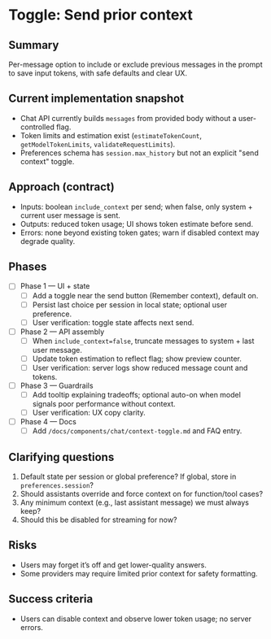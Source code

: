 # Toggle: Send prior context

## Summary

Per-message option to include or exclude previous messages in the prompt to save input tokens, with safe defaults and clear UX.

## Current implementation snapshot

- Chat API currently builds `messages` from provided body without a user-controlled flag.
- Token limits and estimation exist (`estimateTokenCount`, `getModelTokenLimits`, `validateRequestLimits`).
- Preferences schema has `session.max_history` but not an explicit "send context" toggle.

## Approach (contract)

- Inputs: boolean `include_context` per send; when false, only system + current user message is sent.
- Outputs: reduced token usage; UI shows token estimate before send.
- Errors: none beyond existing token gates; warn if disabled context may degrade quality.

## Phases

- [ ] Phase 1 — UI + state
  - [ ] Add a toggle near the send button (Remember context), default on.
  - [ ] Persist last choice per session in local state; optional user preference.
  - [ ] User verification: toggle state affects next send.
- [ ] Phase 2 — API assembly
  - [ ] When `include_context=false`, truncate messages to system + last user message.
  - [ ] Update token estimation to reflect flag; show preview counter.
  - [ ] User verification: server logs show reduced message count and tokens.
- [ ] Phase 3 — Guardrails
  - [ ] Add tooltip explaining tradeoffs; optional auto-on when model signals poor performance without context.
  - [ ] User verification: UX copy clarity.
- [ ] Phase 4 — Docs
  - [ ] Add `/docs/components/chat/context-toggle.md` and FAQ entry.

## Clarifying questions

1. Default state per session or global preference? If global, store in `preferences.session`?
2. Should assistants override and force context on for function/tool cases?
3. Any minimum context (e.g., last assistant message) we must always keep?
4. Should this be disabled for streaming for now?

## Risks

- Users may forget it’s off and get lower-quality answers.
- Some providers may require limited prior context for safety formatting.

## Success criteria

- Users can disable context and observe lower token usage; no server errors.
